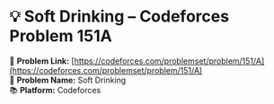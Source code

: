 # 💡 Soft Drinking – Codeforces Problem 151A  
🔗 **Problem Link:** [https://codeforces.com/problemset/problem/151/A](https://codeforces.com/problemset/problem/151/A)  
📄 **Problem Name:** Soft Drinking  
📚 **Platform:** Codeforces  
